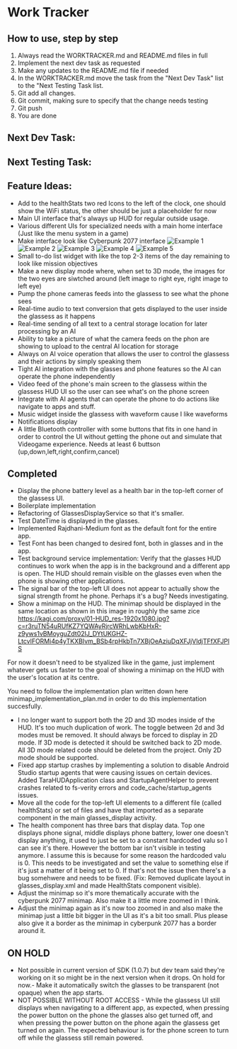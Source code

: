 # Work Tracker

## How to use, step by step

1. Always read the WORKTRACKER.md and README.md files in full
2. Implement the next dev task as requested
3. Make any updates to the README.md file if needed
4. In the WORKTRACKER.md move the task from the "Next Dev Task" list to the "Next Testing Task list.
5. Git add all changes.
6. Git commit, making sure to specify that the change needs testing
7. Git push
8. You are done

## Next Dev Task:


## Next Testing Task:



## Feature Ideas:
- Add to the healthStats two red Icons to the left of the clock, one should show the WiFi status, the other should be just a placeholder for now
- Main UI interface that's always up HUD for regular outside usage.
- Various different UIs for specialized needs with a main home interface (Just like the menu system in a game)
- Make interface look like Cyberpunk 2077 interface
![Example 1](https://kagi.com/proxy/01-HUD_res-1920x1080.jpg?c=r3ruTN54uRUfKZ7YQWAyRjrcWRhLwbKbHxR-z9yws1vBMoyguZdt02IJ_DYtUKGHZ-LtcvlFORMi4p4yTKXBIvm_BSb4rpHkbTn7XBjOeAziuDqXFJjVldjTFfXFJPlS)
![Example 2](https://kagi.com/proxy/cyberpunk-2077-inventory.png?c=r3ruTN54uRUfKZ7YQWAyRjrcWRhLwbKbHxR-z9yws1uB_4i6PVbzr6ks6OEhVQjOHEeevQkGFDxu_CXxQlR9j6CXEZ0iMgF07OQ5Tcf9YkbUO0eeZW23OP1Esh-dpnEMFieNCfGsWdSjhaPahY7voA%3D%3D)
![Example 3](https://kagi.com/proxy/Cyberpunk-207712292020-013429-95236.jpg?c=Wm3gB90_xO0KDyFYSPobHLotF6fiM7Cgw5qArYgphVg2VIQvgm8tyurnj5qk29uuLvwSwosK_H-oCpkCvQ3b7Prnk9jNYcangX1zMSIbX8qytgNVJczleUJxhzjYA0gk)
![Example 4](https://kagi.com/proxy/omg7z3u0e3p91.jpg?c=MHaoEHf4JA4T1dYEo1CR0X0TUe2ouvSbn8yjRBD1I_nC9ho-4N4vcnXNlOXXk3q9J45pfeetiT5ugwGR9vm_pvbhpHMDb08-TlkMtfqRU4p9HVI_baJZN8l4eE0RJzT9TXUkqMoHZbRFb7ynNgrGoqaFR8YFnhu3Uan0GiGU4C5_KGNIb8JZk5-fc_7fvK0g)
![Example 5](https://kagi.com/proxy/vo82brtkyk491.jpg?c=TklOzPjLPioJ5YMJT75bSoRpDc5CNyG1ip-t0-zqb3GpJjA69-hJwXUeCbIcFHEI)
- Small to-do list widget with like the top 2-3 items of the day remaining to look like mission objectives
- Make a new display mode where, when set to 3D mode, the images for the two eyes are siwtched around (left image to right eye, right image to left eye)
- Pump the phone cameras feeds into the glassess to see what the phone sees
- Real-time audio to text conversion that gets displayed to the user inside the glassess as it happens
- Real-time sending of all text to a central storage location for later processing by an AI
- Ability to take a picture of what the camera feeds on the phon are showing to upload to the central AI location for storage
- Always on AI voice operation that allows the user to control the glassess and their actions by simply speaking them
- Tight AI integration with the glasses and phone features so the AI can operate the phone independently
- Video feed of the phone's main screen to the glassess within the glassess HUD UI so the user can see what's on the phone screen
- Integrate with AI agents that can operate the phone to do actions like navigate to apps and stuff.
- Music widget inside the glassess with waveform cause I like waveforms
- Notifications display
- A little Bluetooth controller with some buttons that fits in one hand in order to control the UI without getting the phone out and simulate that Videogame experience. Needs at least 6 buttson (up,down,left,right,confirm,cancel)

## Completed
- Display the phone battery level as a health bar in the top-left corner of the glassess UI. 
- Boilerplate implementation
- Refactoring of GlassesDisplayService so that it's smaller.
- Test DateTime is displayed in the glasses.
- Implemented Rajdhani-Medium font as the default font for the entire app.
- Test Font has been changed to desired font, both in glasses and in the app.
- Test background service implementation: Verify that the glasses HUD continues to work when the app is in the background and a different app is open. The HUD should remain visible on the glasses even when the phone is showing other applications.
- The signal bar of the top-left UI does not appear to actually show the signal strength fromt he phone. Perhaps it's a bug? Needs investigating.
- Show a minimap on the HUD. The minimap should be displayed in the same location as shown in this image in roughly the same zice https://kagi.com/proxy/01-HUD_res-1920x1080.jpg?c=r3ruTN54uRUfKZ7YQWAyRjrcWRhLwbKbHxR-z9yws1vBMoyguZdt02IJ_DYtUKGHZ-LtcvlFORMi4p4yTKXBIvm_BSb4rpHkbTn7XBjOeAziuDqXFJjVldjTFfXFJPlS

For now it doesn't need to be styalized like in the game, just implement whatever gets us faster to the goal of showing a minimap on the HUD with the user's location at its centre.

You need to follow the implementation plan written down here minimap_implementation_plan.md in order to do this implementation succesfully. 
- I no longer want to support both the 2D and 3D modes inside of the HUD. It's too much duplication of work. The toggle between 2d and 3d modes must be removed. It should always be forced to display in 2D mode. If 3D mode is detected it should be switched back to 2D mode. All 3D mode related code should be deleted from the project. Only 2D mode should be supported.
- Fixed app startup crashes by implementing a solution to disable Android Studio startup agents that were causing issues on certain devices. Added TaraHUDApplication class and StartupAgentHelper to prevent crashes related to fs-verity errors and code_cache/startup_agents issues.
- Move all the code for the top-left UI elements to a different file (called healthStats) or set of files and have that imported as a separate component in the main glasses_display activity.
- The health component has three bars that display data. Top one displays phone signal, middle displays phone battery, lower one doesn't display anything, it used to just be set to a constant hardcoded valu so I can see it's there. However the bottom bar isn't visible in testing anymore. I assume this is because for some reason the hardcoded valu is 0. This needs to be investigated and set the value to something else if it's just a matter of it being set to 0. If that's not the issue then there's a bug somehwere and needs to be fixed. (Fix: Removed duplicate layout in glasses_display.xml and made HealthStats component visible).
- Adjust the minimap so it's more thematically accurate with the cyberpunk 2077 minimap. Also make it a little more zoomed in I think.
- Adjust the minimap again as it's now too zoomed in and also make the minimap just a little bit bigger in the UI as it's a bit too small. Plus please also give it a border as the minimap in cyberpunk 2077 has a border around it.



## ON HOLD
- Not possible in current version of SDK (1.0.7) but dev team said they're working on it so might be in the next version when it drops. On hold for now.- Make it automatically switch the glasses to be transparent (not opaque) when the app starts.
- NOT POSSIBLE WITHOUT ROOT ACCESS - While the glassess UI still displays when navigating to a different app, as expected, when pressing the power button on the phone the glasses also get turned off, and when pressing the power button on the phone again the glassess get turned on again. The expected behaviour is for the phone screen to turn off while the glassess still remain powered.
